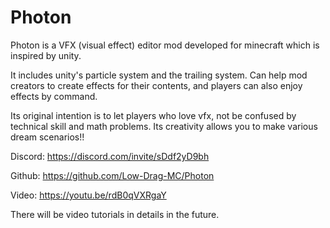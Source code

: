 # Photon
Photon is a VFX (visual effect) editor mod developed for minecraft which is inspired by unity.

It includes unity's particle system and the trailing system. Can help mod creators to create effects for their contents, and players can also enjoy effects by command.

Its original intention is to let players who love vfx, not be confused by technical skill and math problems. Its creativity allows you to make various dream scenarios!!



Discord: https://discord.com/invite/sDdf2yD9bh

Github: https://github.com/Low-Drag-MC/Photon

Video: https://youtu.be/rdB0qVXRgaY



There will be video tutorials in details in the future.
